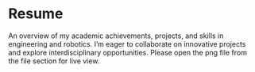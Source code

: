 # Resume
An overview of my academic achievements, projects, and skills in engineering and robotics. I’m eager to collaborate on innovative projects and explore interdisciplinary opportunities.
Please open the png file from the file section for live view.
